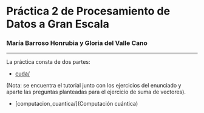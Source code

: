 # Práctica 2 de Procesamiento de Datos a Gran Escala

### María Barroso Honrubia y Gloria del Valle Cano

_________________________________________________

La práctica consta de dos partes:

* [cuda/](CUDA)

(Nota: se encuentra el tutorial junto con los ejercicios del enunciado y aparte las preguntas planteadas para el ejercicio de suma de vectores).

* [computacion\_cuantica/](Computación cuántica)
